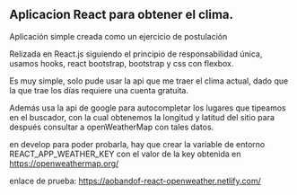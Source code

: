 ## Aplicacion React para obtener el clima.

Aplicación simple creada como un ejercicio de postulación

Relizada en React.js siguiendo el principio de responsabilidad única, usamos hooks, react bootstrap, bootstrap y css con flexbox.

Es muy simple, solo pude usar la api que me traer el clima actual, dado que la que trae los días requiere una cuenta gratuita.

Además usa la api de google para autocompletar los lugares que tipeamos en el buscador, con la cual obtenemos la longitud y latitud del sitio para después consultar a openWeatherMap con tales datos.

en develop para poder probarla, hay que crear la variable de entorno REACT_APP_WEATHER_KEY con el valor de la key obtenida en https://openweathermap.org/

enlace de prueba:
https://aobandof-react-openweather.netlify.com/
